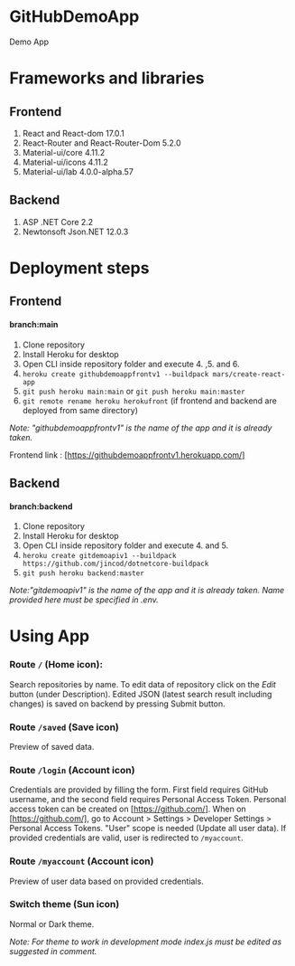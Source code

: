 # GitHubDemoApp
Demo App

# Frameworks and libraries

## Frontend
  1. React  and React-dom 17.0.1
  2. React-Router and React-Router-Dom 5.2.0
  3. Material-ui/core 4.11.2
  4. Material-ui/icons 4.11.2
  5. Material-ui/lab 4.0.0-alpha.57

## Backend
  1. ASP .NET Core 2.2
  2. Newtonsoft Json.NET 12.0.3


# Deployment steps

## Frontend
#### branch:main
  1. Clone repository
  2. Install Heroku for desktop
  3. Open CLI inside repository folder and execute 4. ,5. and 6.
  4. `heroku create githubdemoappfrontv1 --buildpack mars/create-react-app`
  5. `git push heroku main:main` or `git push heroku main:master`
  6. `git remote rename heroku herokufront` (if frontend and backend are deployed from same directory)

*Note: "githubdemoappfrontv1" is the name of the app and it is already taken.*

Frontend link : [https://githubdemoappfrontv1.herokuapp.com/]


## Backend
#### branch:backend
  1. Clone repository
  2. Install Heroku for desktop
  3. Open CLI inside repository folder and execute 4. and 5.
  4. `heroku create gitdemoapiv1 --buildpack https://github.com/jincod/dotnetcore-buildpack`
  5. `git push heroku backend:master`
  
*Note:"gitdemoapiv1" is the name of the app and it is already taken. Name provided here must be specified in .env.*




# Using App

### Route `/` (Home icon):

Search repositories by name. To edit data of repository click on the *Edit* button (under Description). Edited JSON (latest search result including changes) is saved on backend by pressing Submit button.

### Route `/saved` (Save icon)

Preview of saved data.

### Route `/login` (Account icon)
Credentials are provided by filling the form. First field requires GitHub username, and the second field requires Personal Access Token. Personal access token can be created on [https://github.com/]. When on [https://github.com/], go to Account > Settings > Developer Settings > Personal Access Tokens. "User" scope is needed (Update all user data). If provided credentials are valid, user is redirected to `/myaccount`.


### Route `/myaccount` (Account icon)

Preview of user data based on provided credentials.


### Switch theme (Sun icon)
Normal or Dark theme.


*Note: For theme to work in development mode index.js must be edited as suggested in comment.*







